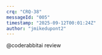 ```yaml
---
crq: "CRQ-38"
messageId: "005"
timestamp: "2025-09-12T00:01:24Z"
author: "jmikedupont2"
---
```


@coderabbitai review
